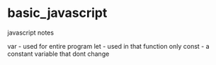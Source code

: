 # basic_javascript
javascript notes

var - used for entire program
let - used in that function only
const - a constant variable that dont change

